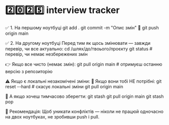 # 2️⃣0️⃣2️⃣5️⃣ interview tracker

✅ 1. На першому ноутбуці
git add .
git commit -m "Опис змін"
💾 git push origin main

✅ 2. На другому ноутбуці
Перед тим як щось змінювати — завжди перевір, чи все актуально:
cd /шлях/до/твоього/проєкту
git status # перевір, чи немає незбережених змін

👉 Якщо все чисто (немає змін):
git pull origin main # отримуєш останню версію з репозиторію

⚠️ Якщо є локальні незакомічені зміни:
🔁 Якщо вони тобі НЕ потрібні:
git reset --hard # скасує локальні зміни
git pull origin main

💾 А якщо хочеш тимчасово зберегти:
git stash
git pull origin main
git stash pop

📌 Рекомендація:
Щоб уникати конфліктів — ніколи не працюй одночасно на двох ноутбуках, не зробивши push і pull.
